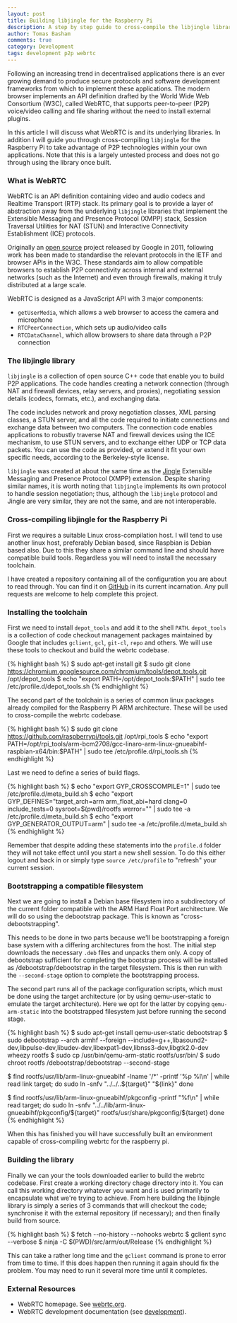 ```yaml
---
layout: post
title: Building libjingle for the Raspberry Pi
description: A step by step guide to cross-compile the libjingle library for the Raspberry Pi.
author: Tomas Basham
comments: true
category: Development
tags: development p2p webrtc
---
```

Following an increasing trend in decentralised applications there is an ever
growing demand to produce secure protocols and software development frameworks
from which to implement these applications. The modern browser implements an
API definition drafted by the World Wide Web Consortium (W3C), called WebRTC,
that supports peer-to-peer (P2P) voice/video calling and file sharing without
the need to install external plugins.

In this article I will discuss what WebRTC is and its underlying libraries. In
addition I will guide you through cross-compiling `libjingle` for the Raspberry
Pi to take advantage of P2P technologies within your own applications. Note
that this is a largely untested process and does not go through using the
library once built.

### What is WebRTC

WebRTC is an API definition containing video and audio codecs and Realtime
Transport (RTP) stack. Its primary goal is to provide a layer of abstraction
away from the underlying `libjingle` libraries that implement the Extensible
Messaging and Presence Protocol (XMPP) stack, Session Traversal Utilities for
NAT (STUN) and Interactive Connectivity Establishment (ICE) protocols.

Originally an [open source](https://en.wikipedia.org/wiki/Open-source_software)
project released by Google in 2011, following work has been made to standardise
the relevant protocols in the IETF and browser APIs in the W3C. These standards
aim to allow compatible browsers to establish P2P connectivity across internal
and external networks (such as the Internet) and even through firewalls, making
it truly distributed at a large scale.

WebRTC is designed as a JavaScript API with 3 major components:

* `getUserMedia`, which allows a web browser to access the camera and
  microphone
* `RTCPeerConnection`, which sets up audio/video calls
* `RTCDataChannel`, which allow browsers to share data through a P2P connection

### The libjingle library

`libjingle` is a collection of open source C++ code that enable you to build
P2P applications. The code handles creating a network connection (through NAT
and firewall devices, relay servers, and proxies), negotiating session details
(codecs, formats, etc.), and exchanging data.

The code includes network and proxy negotiation classes, XML parsing classes, a
STUN server, and all the code required to initiate connections and exchange
data between two computers. The connection code enables applications to
robustly traverse NAT and firewall devices using the ICE mechanism, to use STUN
servers, and to exchange either UDP or TCP data packets. You can use the code
as provided, or extend it fit your own specific needs, according to the
Berkeley-style license.

`libjingle` was created at about the same time as the
[Jingle](https://en.wikipedia.org/wiki/Jingle_(protocol)) Extensible Messaging
and Presence Protocol (XMPP) extension. Despite sharing similar names, it is
worth noting that `libjingle` implements its own protocol to handle session
negotiation; thus, although the `libjingle` protocol and Jingle are very
similar, they are not the same, and are not interoperable.

### Cross-compiling libjingle for the Raspberry Pi

First we requires a suitable Linux cross-compilation host. I will tend to use
another linux host, preferably Debian based, since Raspbian is Debian based
also. Due to this they share a similar command line and should have compatible
build tools. Regardless you will need to install the necessary toolchain.

I have created a repository containing all of the configuration you are about
to read through. You can find it on
[GitHub](https://github.com/tomasbasham/webrtc-armhf) in its current
incarnation. Any pull requests are welcome to help complete this project.

### Installing the toolchain

First we need to install `depot_tools` and add it to the shell `PATH`.
`depot_tools` is a collection of code checkout management packages maintained
by Google that includes `gclient`, `gcl`, `git-cl`, `repo` and others. We will
use these tools to checkout and build the webrtc codebase.

{% highlight bash %}
  $ sudo apt-get install git
  $ sudo git clone https://chromium.googlesource.com/chromium/tools/depot_tools.git /opt/depot_tools
  $ echo "export PATH=/opt/depot_tools:\$PATH" | sudo tee /etc/profile.d/depot_tools.sh
{% endhighlight %}

The second part of the toolchain is a series of common linux packages already
compiled for the Raspberry Pi ARM architecture. These will be used to
cross-compile the webrtc codebase.

{% highlight bash %}
  $ sudo git clone https://github.com/raspberrypi/tools.git /opt/rpi_tools
  $ echo "export PATH=/opt/rpi_tools/arm-bcm2708/gcc-linaro-arm-linux-gnueabihf-raspbian-x64/bin:\$PATH" | sudo tee /etc/profile.d/rpi_tools.sh
{% endhighlight %}

Last we need to define a series of build flags.

{% highlight bash %}
  $ echo "export GYP_CROSSCOMPILE=1" | sudo tee /etc/profile.d/meta_build.sh
  $ echo "export GYP_DEFINES=\"target_arch=arm arm_float_abi=hard clang=0 include_tests=0 sysroot=$(pwd)/rootfs werror=\"" | sudo tee -a /etc/profile.d/meta_build.sh
  $ echo "export GYP_GENERATOR_OUTPUT=arm" | sudo tee -a /etc/profile.d/meta_build.sh
{% endhighlight %}

Remember that despite adding these statements into the `profile.d` folder they
will not take effect until you start a new shell session. To do this either
logout and back in or simply type `source /etc/profile` to "refresh" your
current session.

### Bootstrapping a compatible filesystem

Next we are going to install a Debian base filesystem into a subdirectory of
the current folder compatible with the ARM Hard Float Port architecture. We
will do so using the debootstrap package. This is known as
"cross-debootstrapping".

This needs to be done in two parts because we'll be bootstrapping a foreign
base system with a differing architectures from the host. The initial step
downloads the necessary `.deb` files and unpacks them only. A copy of
debootstrap sufficient for completing the bootstrap process will be installed
as /debootstrap/debootstrap in the target filesystem. This is then run with the
`--second-stage` option to complete the bootstrapping process.

The second part runs all of the package configuration scripts, which must be
done using the target architecture (or by using qemu-user-static to emulate the
target architecture). Here we opt for the latter by copying `qemu-arm-static`
into the bootstrapped filesystem just before running the second stage.

{% highlight bash %}
  $ sudo apt-get install qemu-user-static debootstrap
  $ sudo debootstrap --arch armhf --foreign --include=g++,libasound2-dev,libpulse-dev,libudev-dev,libexpat1-dev,libnss3-dev,libgtk2.0-dev wheezy rootfs
  $ sudo cp /usr/bin/qemu-arm-static rootfs/usr/bin/
  $ sudo chroot rootfs /debootstrap/debootstrap --second-stage

  $ find rootfs/usr/lib/arm-linux-gnueabihf -lname '/*' -printf '%p %l\n' | while read link target; do
    sudo ln -snfv "../../..${target}" "${link}"
  done

  $ find rootfs/usr/lib/arm-linux-gnueabihf/pkgconfig -printf "%f\n" | while read target; do
    sudo ln -snfv "../../lib/arm-linux-gnueabihf/pkgconfig/${target}" rootfs/usr/share/pkgconfig/${target}
  done
{% endhighlight %}

When this has finished you will have successfully built an environment capable
of cross-compiling webrtc for the raspberry pi.

### Building the library

Finally we can your the tools downloaded earlier to build the webrtc codebase.
First create a working directory chage directory into it. You can call this
working directory whatever you want and is used primarily to encapsulate what
we're trying to achieve. From here building the libjingle library is simply a
series of 3 commands that will checkout the code; synchronise it with the
external repository (if necessary); and then finally build from source.

{% highlight bash %}
  $ fetch --no-history --nohooks webrtc
  $ gclient sync --verbose
  $ ninja -C $(PWD)/src/arm/out/Release
{% endhighlight %}

This can take a rather long time and the `gclient` command is prone to error
from time to time. If this does happen then running it again should fix the
problem. You may need to run it several more time until it completes.

### External Resources

* WebRTC homepage. See [webrtc.org](http://www.webrtc.org/).
* WebRTC development documentation (see
  [development](https://webrtc.org/native-code/development/)).
